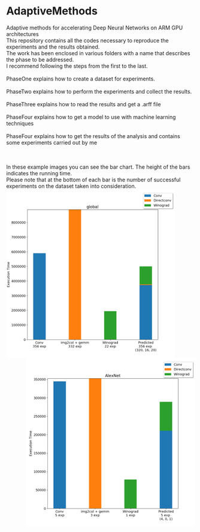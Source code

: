 # AdaptiveMethods
Adaptive methods for accelerating Deep Neural Networks on ARM GPU architectures
<br/>
This repository contains all the codes necessary to reproduce the experiments and the results obtained.
<br/>
The work has been enclosed in various folders with a name that describes the phase to be addressed.
<br/>
I recommend following the steps from the first to the last.
<br/><br/>
PhaseOne explains how to create a dataset for experiments.
<br/><br/>
PhaseTwo explains how to perform the experiments and collect the results.
<br/><br/>
PhaseThree explains how to read the results and get a .arff file
<br/><br/>
PhaseFour explains how to get a model to use with machine learning techniques
<br/><br/>
PhaseFour explains how to get the results of the analysis and contains some experiments carried out by me


<br/><br/>
In these example images you can see the bar chart.
The height of the bars indicates the running time.
<br/>
Please note that at the bottom of each bar is the number of successful experiments on the dataset taken into consideration.
<img align="left" width="450" height="450" src="PhaseFive/results/decisionTreeALL/default/img/global.png?raw=true">
<img align="right" width="450" height="450" src="PhaseFive/results/decisionTreeALL/default/img/AlexNet.png?raw=true">
